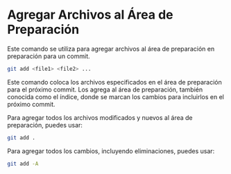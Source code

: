 # Agregar Archivos al Área de Preparación

Este comando se utiliza para agregar archivos al área de preparación en preparación para un commit.

```bash
git add <file1> <file2> ...
```

Este comando coloca los archivos especificados en el área de preparación para el próximo commit. Los agrega al área de preparación, también conocida como el índice, donde se marcan los cambios para incluirlos en el próximo commit.

Para agregar todos los archivos modificados y nuevos al área de preparación, puedes usar:


```bash
git add .
```
Para agregar todos los cambios, incluyendo eliminaciones, puedes usar:

```bash
git add -A
```